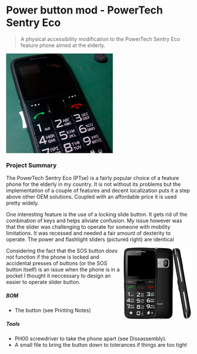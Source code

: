 # Power button mod - PowerTech Sentry Eco
> A physical accessibility modification to the PowerTech Sentry Eco feature phone aimed at the elderly.

<img align="center" src="./images/11-final.jpg" title="Modded phone">

### Project Summary

The PowerTech Sentry Eco (PTse) is a fairly popular choice of a feature phone for the elderly in my country. It is not without its problems but the implementation of a couple of features and decent localization puts it a step above other OEM solutions. Coupled with an affordable price it is used pretty widely. 

One interesting feature is the use of a locking slide button. It gets rid of the combination of keys and helps aliviate confusion. My issue however was that the slider was challenging to operate for someone with mobility limitations. It was recessed and needed a fair amount of dexterity to operate. The power and flashlight sliders (pictured right) are identical

<img align="right" src="./images/00-stock.jpg" title="Stock phone">

Considering the fact that the SOS button _does not_ function if the phone is locked and accidental presses of buttons (or the SOS button itself) is an issue when the phone is in a pocket I thought it neccessary to design an easier to operate slider button.

##### BOM

* The button (see Printing Notes)

##### Tools
*  PH00 screwdriver to take the phone apart (see Dissassembly). 
*  A small file to bring the button down to tolerances if things are too tight 


